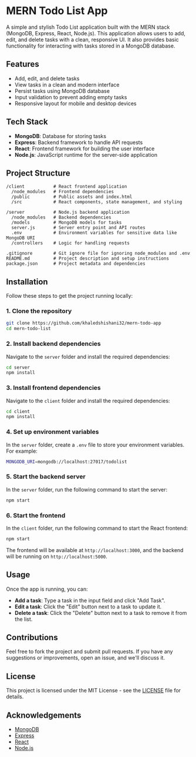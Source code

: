 
# MERN Todo List App

A simple and stylish Todo List application built with the MERN stack (MongoDB, Express, React, Node.js). This application allows users to add, edit, and delete tasks with a clean, responsive UI. It also provides basic functionality for interacting with tasks stored in a MongoDB database.

## Features

- Add, edit, and delete tasks
- View tasks in a clean and modern interface
- Persist tasks using MongoDB database
- Input validation to prevent adding empty tasks
- Responsive layout for mobile and desktop devices

## Tech Stack

- **MongoDB**: Database for storing tasks
- **Express**: Backend framework to handle API requests
- **React**: Frontend framework for building the user interface
- **Node.js**: JavaScript runtime for the server-side application

## Project Structure

```
/client           # React frontend application
  /node_modules   # Frontend dependencies
  /public         # Public assets and index.html
  /src            # React components, state management, and styling

/server           # Node.js backend application
  /node_modules   # Backend dependencies
  /models         # MongoDB models for tasks
  server.js       # Server entry point and API routes
  .env            # Environment variables for sensitive data like MongoDB URI
  /controllers    # Logic for handling requests

.gitignore        # Git ignore file for ignoring node_modules and .env
README.md         # Project description and setup instructions
package.json      # Project metadata and dependencies
```

## Installation

Follow these steps to get the project running locally:

### 1. Clone the repository
```bash
git clone https://github.com/khaledshishani32/mern-todo-app
cd mern-todo-list
```

### 2. Install backend dependencies
Navigate to the `server` folder and install the required dependencies:
```bash
cd server
npm install
```

### 3. Install frontend dependencies
Navigate to the `client` folder and install the required dependencies:
```bash
cd client
npm install
```

### 4. Set up environment variables
In the `server` folder, create a `.env` file to store your environment variables. For example:
```bash
MONGODB_URI=mongodb://localhost:27017/todolist
```

### 5. Start the backend server
In the `server` folder, run the following command to start the server:
```bash
npm start
```

### 6. Start the frontend
In the `client` folder, run the following command to start the React frontend:
```bash
npm start
```

The frontend will be available at `http://localhost:3000`, and the backend will be running on `http://localhost:5000`.

## Usage

Once the app is running, you can:

- **Add a task**: Type a task in the input field and click "Add Task".
- **Edit a task**: Click the "Edit" button next to a task to update it.
- **Delete a task**: Click the "Delete" button next to a task to remove it from the list.

## Contributions

Feel free to fork the project and submit pull requests. If you have any suggestions or improvements, open an issue, and we'll discuss it.

## License

This project is licensed under the MIT License - see the [LICENSE](LICENSE) file for details.

## Acknowledgements

- [MongoDB](https://www.mongodb.com/)
- [Express](https://expressjs.com/)
- [React](https://reactjs.org/)
- [Node.js](https://nodejs.org/)

